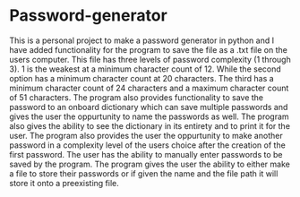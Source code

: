 # Password-generator

This is a personal project to make a password generator in python and I have added functionality for the program to save the file as a .txt file on the users computer. This file has three levels of password complexity (1 through 3). 1 is the weakest at a minimum character count of 12. While the second option has a minimum character count at 20 characters. The third has a minimum character count of 24 characters and a maximum character count of 51 characters. The program also provides functionality to save the password to an onboard dictionary which can save multiple passwords and gives the user the oppurtunity to name the passwords as well. The program also gives the ability to see the dictionary in its entirety and to print it for the user. The program also provides the user the oppurtunity to make another password in a complexity level of the users choice after the creation of the first password. The user has the ability to manually enter passwords to be saved by the program. The program gives the user the ability to either make a file to store their passwords or if given the name and the file path it will store it onto a preexisting file. 
